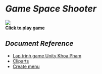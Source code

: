 # *Game Space Shooter*  
![](https://lh6.googleusercontent.com/njvmKOmMGkAAHteleYInwJP5nNlAQVlmszUQAS3xJiR3V4_iF-VlQ1L38NRSCrOebDBuotzAUPs6jpp0_d-eDDB7STBr1GckDvZZqDPFK1v-nFDM20DI=w371)  
[**Click to play game**](https://simmer.io/@hvphuc99/space-shooter)  
## *Document Reference*
* [Lap trinh game Unity Khoa Pham](https://www.youtube.com/watch?v=qHxjVmmCOKY&index=7&list=PLzrVYRai0riTSuqroXJk4E6Vs1W3njjo0)
* [Cliparts](http://cliparts.co/)
* [Create menu](https://www.youtube.com/watch?v=WSlfgmXIuTU)
